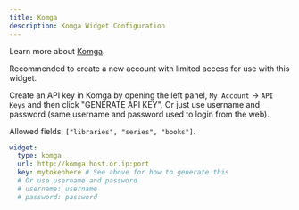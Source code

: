 ```yaml
---
title: Komga
description: Komga Widget Configuration
---
```


Learn more about [Komga](https://github.com/gotson/komga).

Recommended to create a new account with limited access for use with this widget.

Create an API key in Komga by opening the left panel, `My Account` -> `API Keys` and then click "GENERATE API KEY".
Or just use username and password (same username and password used to login from the web).

Allowed fields: `["libraries", "series", "books"]`.

```yaml
widget:
  type: komga
  url: http://komga.host.or.ip:port
  key: mytokenhere # See above for how to generate this
  # Or use username and password
  # username: username
  # password: password
```
